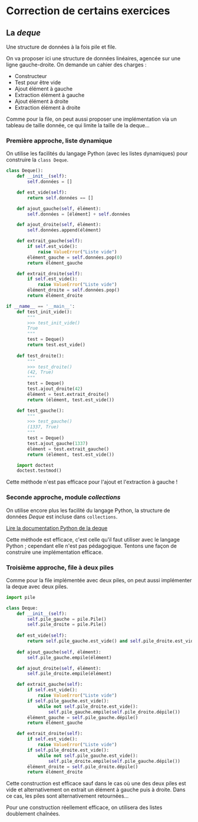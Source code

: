 # Correction de certains exercices


## La *deque*

Une structure de données à la fois pile et file.

On va proposer ici une structure de données linéaires, agencée sur une ligne gauche-droite. On demande un cahier des charges :
* Constructeur
* Test pour être vide
* Ajout élément à gauche
* Extraction élément à gauche
* Ajout élément à droite
* Extraction élément à droite


Comme pour la file, on peut aussi proposer une implémentation via un tableau de taille donnée, ce qui limite la taille de la deque...

### Première approche, liste dynamique

On utilise les facilités du langage Python (avec les listes dynamiques) pour construire la `class Deque`.

```python
class Deque():
    def __init__(self):
        self.données = []

    def est_vide(self):
        return self.données == []

    def ajout_gauche(self, élément):
        self.données = [élément] + self.données

    def ajout_droite(self, élément):
        self.données.append(élément)

    def extrait_gauche(self):
        if self.est_vide():
            raise ValueError("Liste vide")
        élément_gauche = self.données.pop(0)
        return élément_gauche

    def extrait_droite(self):
        if self.est_vide():
            raise ValueError("Liste vide")
        élément_droite = self.données.pop()
        return élément_droite

if __name__ == '__main__':
    def test_init_vide():
        """
        >>> test_init_vide()
        True
        """
        test = Deque()
        return test.est_vide()
    
    def test_droite():
        """
        >>> test_droite()
        (42, True)
        """
        test = Deque()
        test.ajout_droite(42)
        élément = test.extrait_droite()
        return (élément, test.est_vide())

    def test_gauche():
        """
        >>> test_gauche()
        (1337, True)
        """
        test = Deque()
        test.ajout_gauche(1337)
        élément = test.extrait_gauche()
        return (élément, test.est_vide())

    import doctest
    doctest.testmod()
```

Cette méthode n'est pas efficace pour l'ajout et l'extraction à gauche !

### Seconde approche, module *collections*

On utilise encore plus les facilité du langage Python, la structure de données *Deque* est incluse dans `collections`.

[Lire la documentation Python de la deque](https://docs.python.org/fr/3/library/collections.html#collections.deque)

Cette méthode est efficace, c'est celle qu'il faut utiliser avec le langage Python ; cependant elle n'est pas pédagogique. Tentons une façon de construire une implémentation efficace.

### Troisième approche, file à deux piles

Comme pour la file implémentée avec deux piles, on peut aussi implémenter la deque avec deux piles.

```python
import pile

class Deque:
    def __init__(self):
        self.pile_gauche = pile.Pile()
        self.pile_droite = pile.Pile()
    
    def est_vide(self):
        return self.pile_gauche.est_vide() and self.pile_droite.est_vide()
    
    def ajout_gauche(self, élément):
        self.pile_gauche.empile(élément)

    def ajout_droite(self, élément):
        self.pile_droite.empile(élément)

    def extrait_gauche(self):
        if self.est_vide():
            raise ValueError("Liste vide")
        if self.pile_gauche.est_vide():
            while not self.pile_droite.est_vide():
                self.pile_gauche.empile(self.pile_droite.dépile())
        élément_gauche = self.pile_gauche.dépile()
        return élément_gauche

    def extrait_droite(self):
        if self.est_vide():
            raise ValueError("Liste vide")
        if self.pile_droite.est_vide():
            while not self.pile_gauche.est_vide():
                self.pile_droite.empile(self.pile_gauche.dépile())
        élément_droite = self.pile_droite.dépile()
        return élément_droite
```

Cette construction est efficace sauf dans le cas où une des deux piles est vide et alternativement on extrait un élément à gauche puis à droite. Dans ce cas, les piles sont alternativement retournées...

Pour une construction réellement efficace, on utilisera des listes doublement chaînées.
